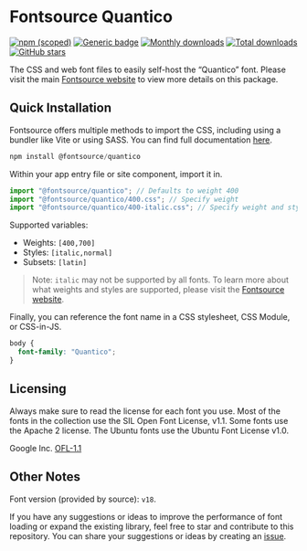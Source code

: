 # Fontsource Quantico

[![npm (scoped)](https://img.shields.io/npm/v/@fontsource/quantico?color=brightgreen)](https://www.npmjs.com/package/@fontsource/quantico) [![Generic badge](https://img.shields.io/badge/fontsource-passing-brightgreen)](https://github.com/fontsource/fontsource) [![Monthly downloads](https://badgen.net/npm/dm/@fontsource/quantico)](https://github.com/fontsource/fontsource) [![Total downloads](https://badgen.net/npm/dt/@fontsource/quantico)](https://github.com/fontsource/fontsource) [![GitHub stars](https://img.shields.io/github/stars/fontsource/fontsource.svg?style=social&label=Star)](https://github.com/fontsource/fontsource/stargazers)

The CSS and web font files to easily self-host the “Quantico” font. Please visit the main [Fontsource website](https://fontsource.org/fonts/quantico) to view more details on this package.

## Quick Installation

Fontsource offers multiple methods to import the CSS, including using a bundler like Vite or using SASS. You can find full documentation [here](https://fontsource.org/docs/getting-started/introduction).

```javascript
npm install @fontsource/quantico
```

Within your app entry file or site component, import it in.

```javascript
import "@fontsource/quantico"; // Defaults to weight 400
import "@fontsource/quantico/400.css"; // Specify weight
import "@fontsource/quantico/400-italic.css"; // Specify weight and style
```

Supported variables:
- Weights: `[400,700]`
- Styles: `[italic,normal]`
- Subsets: `[latin]`

> Note: `italic` may not be supported by all fonts. To learn more about what weights and styles are supported, please visit the [Fontsource website](https://fontsource.org/fonts/quantico).

Finally, you can reference the font name in a CSS stylesheet, CSS Module, or CSS-in-JS.

```css
body {
  font-family: "Quantico";
}
```

## Licensing
Always make sure to read the license for each font you use. Most of the fonts in the collection use the SIL Open Font License, v1.1. Some fonts use the Apache 2 license. The Ubuntu fonts use the Ubuntu Font License v1.0.

Google Inc.
[OFL-1.1](http://scripts.sil.org/OFL)

## Other Notes
Font version (provided by source): `v18`.

If you have any suggestions or ideas to improve the performance of font loading or expand the existing library, feel free to star and contribute to this repository. You can share your suggestions or ideas by creating an [issue](https://github.com/fontsource/fontsource/issues).